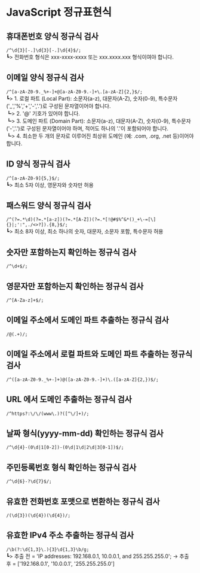 # JavaScript 정규표현식
## 휴대폰번호 양식 정규식 검사
`/^\d{3}[-.]\d{3}[-.]\d{4}$/;` <br>
 ┗> 전화번호 형식은 xxx-xxxx-xxxx 또는 xxx.xxxx.xxx 형식이여야 합니다.

## 이메일 양식 정규식 검사
`/^[a-zA-Z0-9._%+-]+@[a-zA-Z0-9.-]+\.[a-zA-Z]{2,}$/;`<br>
┗> 1. 로컬 파트 (Local Part): 소문자(a-z), 대문자(A-Z), 숫자(0-9), 특수문자('_','%','+','-','.')로 구성된 문자열이어야 합니다.<br>
┗> 2. '@' 기호가 있어야 합니다.<br>
┗> 3. 도메인 파트 (Domain Part): 소문자(a-z), 대문자(A-Z), 숫자(0-9), 특수문자('-','.')로 구성된 문자열이어야 하며, 적어도 하나의 '.'이 포함되어야 합니다.<br>
┗> 4. 최소한 두 개의 문자로 이루어진 최상위 도메인 (예: .com, .org, .net 등)이어야 합니다.<br>

## ID 양식 정규식 검사
`/^[a-zA-Z0-9]{5,}$/;`<br>
┗> 최소 5자 이상, 영문자와 숫자만 허용 <br>

## 패스워드 양식 정규식 검사
`/^(?=.*\d)(?=.*[a-z])(?=.*[A-Z])(?=.*[!@#$%^&*()_+\-=[\]{}|;':",./<>?]).{8,}$/;`<br>
┗> 최소 8자 이상, 최소 하나의 숫자, 대문자, 소문자 포함, 특수문자 허용<br>

## 숫자만 포함하는지 확인하는 정규식 검사
`/^\d+$/;`<br>

## 영문자만 포함하는지 확인하는 정규식 검사
`/^[A-Za-z]+$/;`<br>

## 이메일 주소에서 도메인 파트 추출하는 정규식 검사
`/@(.+)/;` <br>

## 이메일 주소에서 로컬 파트와 도메인 파트 추출하는 정규식 검사
`/^([a-zA-Z0-9._%+-]+)@([a-zA-Z0-9.-]+)\.([a-zA-Z]{2,})$/;`<br>

## URL 에서 도메인 추출하는 정규식 검사
`/^https?:\/\/(www\.)?([^\/]+)/;`<br>

## 날짜 형식(yyyy-mm-dd) 확인하는 정규식 검사
`/^\d{4}-(0\d|1[0-2])-(0\d|1\d|2\d|3[0-1])$/;`<br>

## 주민등록번호 형식 확인하는 정규식 검사
`/^\d{6}-?\d{7}$/;`<br>

## 유효한 전화번호 포맷으로 변환하는 정규식 검사
`/(\d{3})(\d{4})(\d{4})/;`<br>

## 유효한 IPv4 주소 추출하는 정규식 검사
`/\b(?:\d{1,3}\.){3}\d{1,3}\b/g;`<br>
┗> 추출 전 = 'IP addresses: 192.168.0.1, 10.0.0.1, and 255.255.255.0'; -> 추출 후 = ['192.168.0.1', '10.0.0.1', '255.255.255.0']

